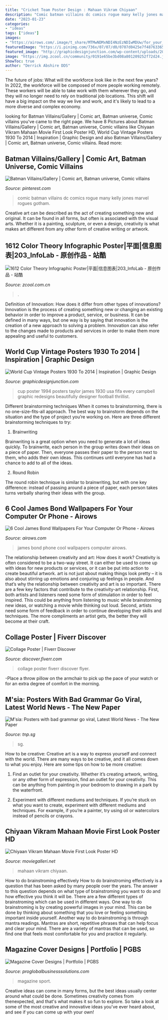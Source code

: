 ```yaml
---
title: "Cricket Team Poster Design : Mahaan Vikram Chiyaan"
description: "Comic batman villains dc comics rogue many kelly jones marvel rogues gotham"
date: "2023-01-23"
categories:
- "ideas"
tags: ["ideas"]
images:
- "https://airows.com/.image/t_share/MTMwNDMxNDI4NzEzNDIwMDUw/for_your_eyes_onlyjpg.jpg"
featuredImage: "https://i.pinimg.com/736x/07/07/d0/0707d0425e7f4876336528e8de7db934--dc-comic-comic-art.jpg"
featured_image: "http://graphicdesignjunction.com/wp-content/uploads/2014/03/World-Cup-Posters-1994.jpg"
image: "https://img.zcool.cn/community/0191e65be3bd08a801209252f72d24.jpg@1280w_1l_2o_100sh.jpg"
ShowToc: true
author: "Derrick Abshire DDS"
---
```



The future of jobs: What will the workforce look like in the next few years?
In 2022, the workforce will be composed of more people working remotely. These workers will be able to take work with them wherever they go, and they will no longer need to rely on traditional job locations. This shift will have a big impact on the way we live and work, and it's likely to lead to a more diverse and complex economy.

	

		
looking for Batman Villains/Gallery | Comic art, Batman universe, Comic villains you've came to the right page. We have 8 Pictures about Batman Villains/Gallery | Comic art, Batman universe, Comic villains like Chiyaan Vikram Mahaan Movie First Look Poster HD, World Cup Vintage Posters 1930 To 2014 | Inspiration | Graphic Design and also Batman Villains/Gallery | Comic art, Batman universe, Comic villains. Read more:
		
    
## Batman Villains/Gallery | Comic Art, Batman Universe, Comic Villains

<img loading=lazy src="https://i.pinimg.com/736x/07/07/d0/0707d0425e7f4876336528e8de7db934--dc-comic-comic-art.jpg" onerror="this.onerror=null;this.src='https://tse1.mm.bing.net/th?id=OIP.vmHW2-pgJQar_VCHNu7FSgHaLe&amp;pid=15.1';" alt="Batman Villains/Gallery | Comic art, Batman universe, Comic villains">

_Source: pinterest.com_

>comic batman villains dc comics rogue many kelly jones marvel rogues gotham. 

	

Creative art can be described as the act of creating something new and original. It can be found in all forms, but often is associated with the visual arts. Whether it is a painting, sculpture, or even a design, creativity is what makes art different from any other form of creative writing or artwork.

    
## 1612 Color Theory Infographic Poster|平面|信息图表|203_InfoLab - 原创作品 - 站酷

<img loading=lazy src="https://img.zcool.cn/community/0191e65be3bd08a801209252f72d24.jpg@1280w_1l_2o_100sh.jpg" onerror="this.onerror=null;this.src='https://tse2.mm.bing.net/th?id=OIP.ha89934c0sBDb347DruKSAHaJ4&amp;pid=15.1';" alt="1612 Color Theory Infographic Poster|平面|信息图表|203_InfoLab - 原创作品 - 站酷">

_Source: zcool.com.cn_

>. 

	

Definition of Innovation: How does it differ from other types of innovations?
Innovation is the process of creating something new or changing an existing behavior in order to improve a product, service, or business. It can be defined in many ways, but one way is by saying that innovation is the creation of a new approach to solving a problem. Innovation can also refer to the changes made to products and services in order to make them more appealing and useful to customers.

    
## World Cup Vintage Posters 1930 To 2014 | Inspiration | Graphic Design

<img loading=lazy src="http://graphicdesignjunction.com/wp-content/uploads/2014/03/World-Cup-Posters-1994.jpg" onerror="this.onerror=null;this.src='https://tse1.mm.bing.net/th?id=OIP.fME9w_5069FyaMLsyCwlnwHaLH&amp;pid=15.1';" alt="World Cup Vintage Posters 1930 To 2014 | Inspiration | Graphic Design">

_Source: graphicdesignjunction.com_

>cup poster 1994 posters taylor james 1930 usa fifa every campbell graphic redesigns beautifully designer football thrillist. 

	

Different brainstorming techniques
When it comes to brainstorming, there is no one-size-fits-all approach. The best way to brainstorm depends on the situation and the type of project you’re working on. Here are three different brainstorming techniques to try:
1. Brainwriting

Brainwriting is a great option when you need to generate a lot of ideas quickly. To brainwrite, each person in the group writes down their ideas on a piece of paper. Then, everyone passes their paper to the person next to them, who adds their own ideas. This continues until everyone has had a chance to add to all of the ideas.

2. Round Robin

The round robin technique is similar to brainwriting, but with one key difference: instead of passing around a piece of paper, each person takes turns verbally sharing their ideas with the group.

    
## 6 Cool James Bond Wallpapers For Your Computer Or Phone - Airows

<img loading=lazy src="https://airows.com/.image/t_share/MTMwNDMxNDI4NzEzNDIwMDUw/for_your_eyes_onlyjpg.jpg" onerror="this.onerror=null;this.src='https://tse3.mm.bing.net/th?id=OIP.NDKkv8XYTdons8jBMXeauQHaFO&amp;pid=15.1';" alt="6 Cool James Bond Wallpapers For Your Computer Or Phone - Airows">

_Source: airows.com_

>james bond phone cool wallpapers computer airows. 

	

The relationship between creativity and art: How does it work?
Creativity is often considered to be a two-way street. It can either be used to come up with ideas for new products or services, or it can be put into action to create beautiful artwork. art is not just about making things look pretty – it is also about stirring up emotions and conjuring up feelings in people. And that’s why the relationship between creativity and art is so important.
There are a few key factors that contribute to the creativity-art relationship. First, both artists and listeners need some form of stimulation in order to feel inspired. This could be anything from listening to music while brainstorming new ideas, or watching a movie while thinking out loud. Second, artists need some form of feedback in order to continue developing their skills and techniques. The more compliments an artist gets, the better they will become at their craft.

    
## Collage Poster | Fiverr Discover

<img loading=lazy src="https://discover.fiverr.com/wp-content/uploads/create-an-amazing-poster-and-collage-flyer.jpg" onerror="this.onerror=null;this.src='https://tse2.mm.bing.net/th?id=OIP.9luz5gMSqkMiWd_x83-glQHaLe&amp;pid=15.1';" alt="Collage Poster | Fiverr Discover">

_Source: discover.fiverr.com_

>collage poster fiverr discover flyer. 

	

-Place a throw pillow on the armchair to pick up the pace of your watch or for an extra degree of comfort in the morning.

    
## M&#039;sia: Posters With Bad Grammar Go Viral, Latest World News - The New Paper

<img loading=lazy src="http://www.tnp.sg/sites/default/files/styles/rl680/public/articles/2016/12/06/NP_20161206_ENGLISH06-1AS_1459003.jpg?itok=eC5JtPmz" onerror="this.onerror=null;this.src='https://tse1.mm.bing.net/th?id=OIP.x5DGXlx_bM1Uggz0AV28pgHaE7&amp;pid=15.1';" alt="M&#039;sia: Posters with bad grammar go viral, Latest World News - The New Paper">

_Source: tnp.sg_

>sg. 

	

How to be creative:
Creative art is a way to express yourself and connect with the world. There are many ways to be creative, and it all comes down to what you enjoy. Here are some tips on how to be more creative:
1. Find an outlet for your creativity. Whether it’s creating artwork, writing, or any other form of expression, find an outlet for your creativity. This can be anything from painting in your bedroom to drawing in a park by the waterfront.

2. Experiment with different mediums and techniques. If you’re stuck on what you want to create, experiment with different mediums and techniques. For example, if you’re a painter, try using oil or watercolors instead of pencils or crayons.

    
## Chiyaan Vikram Mahaan Movie First Look Poster HD

<img loading=lazy src="https://moviegalleri.net/wp-content/uploads/2021/08/Hero-Chiyaan-Vikram-Mahaan-Movie-First-Look-Poster-HD-1068x1899.jpg" onerror="this.onerror=null;this.src='https://tse4.mm.bing.net/th?id=OIP.DuFWA9GYDJ-MQJ4MEmJShQHaNK&amp;pid=15.1';" alt="Chiyaan Vikram Mahaan Movie First Look Poster HD">

_Source: moviegalleri.net_

>mahaan vikram chiyaan. 

	

How to do brainstroming effectively
How to do brainstroming effectively is a question that has been asked by many people over the years. The answer to this question depends on what type of brainstroming you want to do and how effective you think it will be. There are a few different types of brainstroming which can be used in different ways. 
One way to do brainstroming is by creating powerful images in your mind. This can be done by thinking about something that you love or feeling something important inside yourself. Another way to do brainstroming is through mantra readings. Mantras are short, repetitive phrases that can help focus and clear your mind. There are a variety of mantras that can be used, so find one that feels most comfortable for you and practice it regularly.

    
## Magazine Cover Designs | Portfolio | PGBS

<img loading=lazy src="http://www.proglobalbusinesssolutions.com/wp-content/uploads/2017/03/Sport-magazine-cover.jpg" onerror="this.onerror=null;this.src='https://tse2.mm.bing.net/th?id=OIP.O__a13IPIz2cfJ3-R_e_HwHaJh&amp;pid=15.1';" alt="Magazine Cover Designs | Portfolio | PGBS">

_Source: proglobalbusinesssolutions.com_

>magazine sport. 

	

Creative ideas can come in many forms, but the best ideas usually center around what could be done. Sometimes creativity comes from thenexpected, and that's what makes it so fun to explore. So take a look at some of the most creative and innovative ideas you've ever heard about, and see if you can come up with your own!

